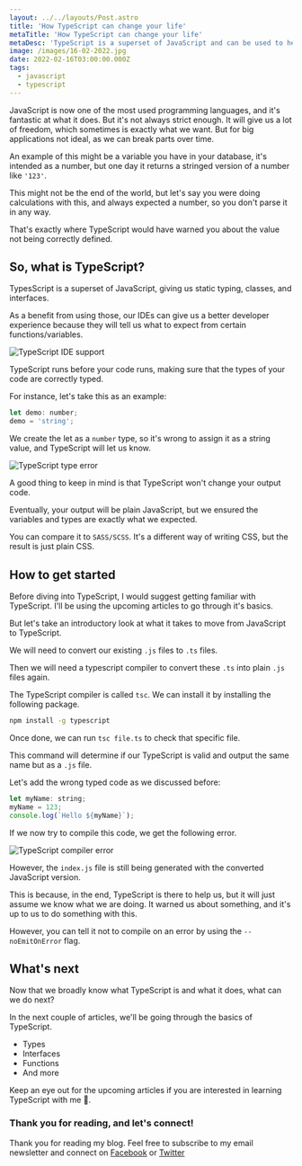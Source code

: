```yaml
---
layout: ../../layouts/Post.astro
title: 'How TypeScript can change your life'
metaTitle: 'How TypeScript can change your life'
metaDesc: 'TypeScript is a superset of JavaScript and can be used to help your create more robust code'
image: /images/16-02-2022.jpg
date: 2022-02-16T03:00:00.000Z
tags:
  - javascript
  - typescript
---
```


JavaScript is now one of the most used programming languages, and it's fantastic at what it does.
But it's not always strict enough. It will give us a lot of freedom, which sometimes is exactly what we want.
But for big applications not ideal, as we can break parts over time.

An example of this might be a variable you have in your database, it's intended as a number, but one day it returns a stringed version of a number like `'123'`.

This might not be the end of the world, but let's say you were doing calculations with this, and always expected a number, so you don't parse it in any way.

That's exactly where TypeScript would have warned you about the value not being correctly defined.

## So, what is TypeScript?

TypesScript is a superset of JavaScript, giving us static typing, classes, and interfaces.

As a benefit from using those, our IDEs can give us a better developer experience because they will tell us what to expect from certain functions/variables.

![TypeScript IDE support](https://cdn.hashnode.com/res/hashnode/image/upload/v1644211011412/xDOogfTvs.png)

TypeScript runs before your code runs, making sure that the types of your code are correctly typed.

For instance, let's take this as an example:

```js
let demo: number;
demo = 'string';
```

We create the let as a `number` type, so it's wrong to assign it as a string value, and TypeScript will let us know.

![TypeScript type error](https://cdn.hashnode.com/res/hashnode/image/upload/v1644211335037/KIXDDnvG3.png)

A good thing to keep in mind is that TypeScript won't change your output code.

Eventually, your output will be plain JavaScript, but we ensured the variables and types are exactly what we expected.

You can compare it to `SASS/SCSS`. It's a different way of writing CSS, but the result is just plain CSS.

## How to get started

Before diving into TypeScript, I would suggest getting familiar with TypeScript. I'll be using the upcoming articles to go through it's basics.

But let's take an introductory look at what it takes to move from JavaScript to TypeScript.

We will need to convert our existing `.js` files to `.ts` files.

Then we will need a typescript compiler to convert these `.ts` into plain `.js` files again.

The TypeScript compiler is called `tsc`.
We can install it by installing the following package.

```bash
npm install -g typescript
```

Once done, we can run `tsc file.ts` to check that specific file.

This command will determine if our TypeScript is valid and output the same name but as a `.js` file.

Let's add the wrong typed code as we discussed before:

```js
let myName: string;
myName = 123;
console.log(`Hello ${myName}`);
```

If we now try to compile this code, we get the following error.

![TypeScript compiler error](https://cdn.hashnode.com/res/hashnode/image/upload/v1644212111016/m5AQzd2we.png)

However, the `index.js` file is still being generated with the converted JavaScript version.

This is because, in the end, TypeScript is there to help us, but it will just assume we know what we are doing.
It warned us about something, and it's up to us to do something with this.

However, you can tell it not to compile on an error by using the `--noEmitOnError` flag.

## What's next

Now that we broadly know what TypeScript is and what it does, what can we do next?

In the next couple of articles, we'll be going through the basics of TypeScript.

- Types
- Interfaces
- Functions
- And more

Keep an eye out for the upcoming articles if you are interested in learning TypeScript with me 🙌.

### Thank you for reading, and let's connect!

Thank you for reading my blog. Feel free to subscribe to my email newsletter and connect on [Facebook](https://www.facebook.com/DailyDevTipsBlog) or [Twitter](https://twitter.com/DailyDevTips1)
